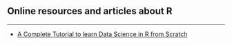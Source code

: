 ## Online resources and articles about R

---

<ul>
  <li><a href="http://www.analyticsvidhya.com/blog/2016/02/complete-tutorial-learn-data-science-scratch/">A Complete Tutorial to learn Data Science in R from Scratch</a></li>
</ul>  

